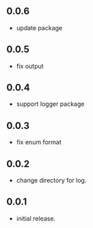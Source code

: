 ## 0.0.6

* update package

## 0.0.5

* fix output

## 0.0.4

* support logger package

## 0.0.3

* fix enum format

## 0.0.2

* change directory for log.

## 0.0.1

* initial release.
